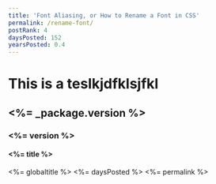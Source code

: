 ```yaml
---
title: 'Font Aliasing, or How to Rename a Font in CSS'
permalink: /rename-font/
postRank: 4
daysPosted: 152
yearsPosted: 0.4
---
```


# This is a teslkjdfklsjfkl

## <%= _package.version %>

### <%= version %>

#### <%= title %>

<%= globaltitle %>
<%= daysPosted %>
<%= permalink %>

